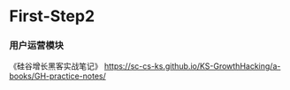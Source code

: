 # First-Step2


### 用户运营模块

《硅谷增长黑客实战笔记》 https://sc-cs-ks.github.io/KS-GrowthHacking/a-books/GH-practice-notes/

